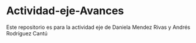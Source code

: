 # Actividad-eje-Avances

Este repositorio es para la actividad eje de Daniela Mendez Rivas y Andrés Rodríguez Cantú
